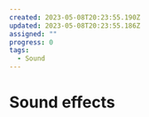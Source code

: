 ```yaml
---
created: 2023-05-08T20:23:55.190Z
updated: 2023-05-08T20:23:55.186Z
assigned: ""
progress: 0
tags:
  - Sound
---
```


# Sound effects
